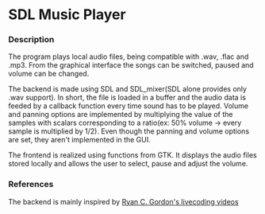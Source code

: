 # SDL Music Player

### Description
The program plays local audio files, being compatible with .wav, .flac and .mp3. From the graphical interface the songs can be switched, paused and volume can be changed.
    
The backend is made using SDL and SDL_mixer(SDL alone provides only .wav support). In short, the file is loaded in a buffer and the audio data is feeded by a callback function every time sound has to be played. Volume and panning options are implemented by multiplying the value of the samples with scalars corresponding to a ratio(ex: 50% volume -> every sample is multiplied by 1/2). Even though the panning and volume options are set, they aren't implemented in the GUI.

The frontend is realized using functions from GTK. It displays the audio files stored locally and allows the user to select, pause and adjust the volume.

### References
The backend is mainly inspired by [Ryan C. Gordon's livecoding videos](https://www.youtube.com/watch?v=6hIaEHzlmFc&list=PL6m6sxLnXksbqdsAcpTh4znV9j70WkmqG)
